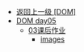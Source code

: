 - [返回上一级 [DOM]](page/web前端/teacher/JS/DOM/)
- [DOM day05](page/web前端/teacher/JS/DOM/DOM%20day05/)
  - [03课后作业](page/web前端/teacher/JS/DOM/DOM%20day05/03课后作业/)
    - [images](page/web前端/teacher/JS/DOM/DOM%20day05/03课后作业/images/)

